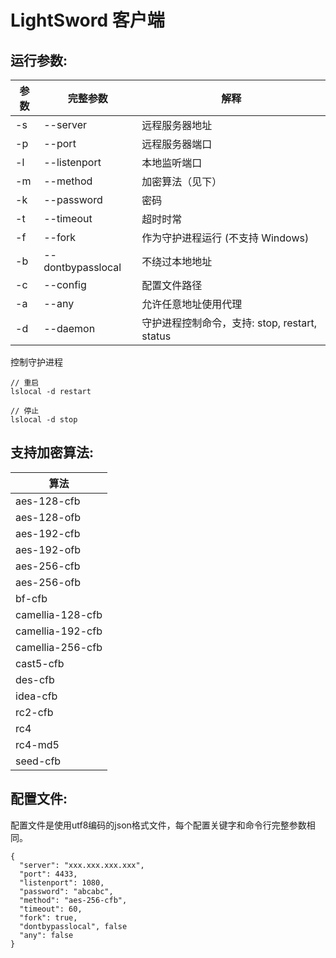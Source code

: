 # LightSword 客户端

运行参数:
---

| 参数 | 完整参数 | 解释 |
| -----| -------- | ---- |
| -s | --server | 远程服务器地址 |
| -p | --port | 远程服务器端口 |
| -l | --listenport | 本地监听端口 |
| -m | --method | 加密算法（见下） |
| -k | --password | 密码 |
| -t | --timeout | 超时时常 |
| -f | --fork | 作为守护进程运行 (不支持 Windows) |
| -b | --dontbypasslocal | 不绕过本地地址 |
| -c | --config | 配置文件路径 |
| -a | --any | 允许任意地址使用代理 |
| -d | --daemon | 守护进程控制命令，支持: stop, restart, status |

控制守护进程

```
// 重启
lslocal -d restart

// 停止
lslocal -d stop
```

支持加密算法:
---

| 算法 |
|----------|
|aes-128-cfb|
|aes-128-ofb|
|aes-192-cfb|
|aes-192-ofb|
|aes-256-cfb|
|aes-256-ofb|
|bf-cfb|
|camellia-128-cfb|
|camellia-192-cfb|
|camellia-256-cfb|
|cast5-cfb|
|des-cfb|
|idea-cfb|
|rc2-cfb|
|rc4|
|rc4-md5|
|seed-cfb|

配置文件:
---

配置文件是使用utf8编码的json格式文件，每个配置关键字和命令行完整参数相同。

```
{
  "server": "xxx.xxx.xxx.xxx",
  "port": 4433,
  "listenport": 1080,
  "password": "abcabc",
  "method": "aes-256-cfb",
  "timeout": 60,
  "fork": true,
  "dontbypasslocal", false
  "any": false
}
```